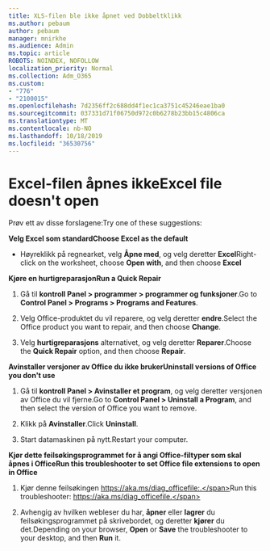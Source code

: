 ```yaml
---
title: XLS-filen ble ikke åpnet ved Dobbeltklikk
ms.author: pebaum
author: pebaum
manager: mnirkhe
ms.audience: Admin
ms.topic: article
ROBOTS: NOINDEX, NOFOLLOW
localization_priority: Normal
ms.collection: Adm_O365
ms.custom:
- "776"
- "2100015"
ms.openlocfilehash: 7d2356ff2c688dd4f1ec1ca3751c45246eae1ba0
ms.sourcegitcommit: 037331d71f06750d972c0b6278b23bb15c4806ca
ms.translationtype: MT
ms.contentlocale: nb-NO
ms.lasthandoff: 10/18/2019
ms.locfileid: "36530756"
---
```

# <a name="excel-file-doesnt-open"></a><span data-ttu-id="cd12a-102">Excel-filen åpnes ikke</span><span class="sxs-lookup"><span data-stu-id="cd12a-102">Excel file doesn't open</span></span>

<span data-ttu-id="cd12a-103">Prøv ett av disse forslagene:</span><span class="sxs-lookup"><span data-stu-id="cd12a-103">Try one of these suggestions:</span></span>

<span data-ttu-id="cd12a-104">**Velg Excel som standard**</span><span class="sxs-lookup"><span data-stu-id="cd12a-104">**Choose Excel as the default**</span></span>

* <span data-ttu-id="cd12a-105">Høyreklikk på regnearket, velg **Åpne med**, og velg deretter **Excel**</span><span class="sxs-lookup"><span data-stu-id="cd12a-105">Right-click on the worksheet, choose **Open with**, and then choose **Excel**</span></span>

<span data-ttu-id="cd12a-106">**Kjøre en hurtigreparasjon**</span><span class="sxs-lookup"><span data-stu-id="cd12a-106">**Run a Quick Repair**</span></span>

1. <span data-ttu-id="cd12a-107">Gå til **kontroll Panel > programmer > programmer og funksjoner**.</span><span class="sxs-lookup"><span data-stu-id="cd12a-107">Go to **Control Panel > Programs > Programs and Features**.</span></span>

2. <span data-ttu-id="cd12a-108">Velg Office-produktet du vil reparere, og velg deretter **endre**.</span><span class="sxs-lookup"><span data-stu-id="cd12a-108">Select the Office product you want to repair, and then choose **Change**.</span></span>

3. <span data-ttu-id="cd12a-109">Velg **hurtigreparasjons** alternativet, og velg deretter **Reparer**.</span><span class="sxs-lookup"><span data-stu-id="cd12a-109">Choose the **Quick Repair** option, and then choose **Repair**.</span></span>

<span data-ttu-id="cd12a-110">**Avinstaller versjoner av Office du ikke bruker**</span><span class="sxs-lookup"><span data-stu-id="cd12a-110">**Uninstall versions of Office you don't use**</span></span>

1. <span data-ttu-id="cd12a-111">Gå til **kontroll Panel > Avinstaller et program**, og velg deretter versjonen av Office du vil fjerne.</span><span class="sxs-lookup"><span data-stu-id="cd12a-111">Go to **Control Panel > Uninstall a Program**, and then select the version of Office you want to remove.</span></span>

2. <span data-ttu-id="cd12a-112">Klikk på **Avinstaller**.</span><span class="sxs-lookup"><span data-stu-id="cd12a-112">Click **Uninstall**.</span></span>

3. <span data-ttu-id="cd12a-113">Start datamaskinen på nytt.</span><span class="sxs-lookup"><span data-stu-id="cd12a-113">Restart your computer.</span></span>

<span data-ttu-id="cd12a-114">**Kjør dette feilsøkingsprogrammet for å angi Office-filtyper som skal åpnes i Office**</span><span class="sxs-lookup"><span data-stu-id="cd12a-114">**Run this troubleshooter to set Office file extensions to open in Office**</span></span>

1. <span data-ttu-id="cd12a-115">Kjør denne feilsøkingen https://aka.ms/diag_officefile:.</span><span class="sxs-lookup"><span data-stu-id="cd12a-115">Run this troubleshooter: https://aka.ms/diag_officefile.</span></span>

2. <span data-ttu-id="cd12a-116">Avhengig av hvilken webleser du har, **åpner** eller **lagrer** du feilsøkingsprogrammet på skrivebordet, og deretter **kjører** du det.</span><span class="sxs-lookup"><span data-stu-id="cd12a-116">Depending on your browser, **Open** or **Save** the troubleshooter to your desktop, and then **Run** it.</span></span>
